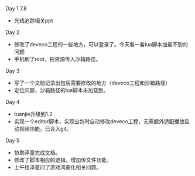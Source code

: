 Day 1 7.8
* 光线追踪相关ppt

Day 2
* 修改了deveco工程的一些地方，可以登录了。今天看一看lua脚本加载不到的问题
* 手机刷了root，把资源传入沙箱路径。

Day 3
* 写了一个文档记录出包后需要修改的地方（deveco工程和沙箱路径）
* 定位问题，沙箱路径的lua脚本未加载到。

Day 4
* tuanjie升级到1.2
* 实现一个editor脚本，实现出包时自动修改deveco工程，无需额外适配播放启动视频功能。已合入git。

Day 5
* 协助泽童完成文档。
* 修改了脚本相应的逻辑，增加传文件功能。
* 上午找泽童问了游戏鸿蒙化相关问题。